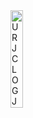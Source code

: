<img src="https://github.com/user-attachments/assets/53b39e41-0230-4d47-a404-f2daa143b3cd" alt="URJCLOG JPG-removebg-preview" width="20%">